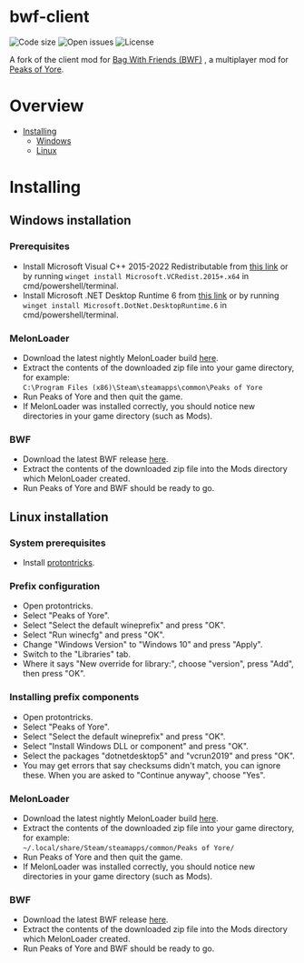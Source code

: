 # bwf-client
![Code size](https://img.shields.io/github/languages/code-size/Kaden5480/bwf-client?color=5c85d6)
![Open issues](https://img.shields.io/github/issues/Kaden5480/bwf-client?color=d65c5c)
![License](https://img.shields.io/github/license/Kaden5480/bwf-client?color=a35cd6)

A fork of the client mod for
[Bag With Friends (BWF)](https://gitlab.com/bag-with-friends/)
, a multiplayer mod for
[Peaks of Yore](https://store.steampowered.com/app/2236070/).

# Overview
- [Installing](#installing)
    - [Windows](#windows-installation)
    - [Linux](#linux-installation)

# Installing
## Windows installation
### Prerequisites
- Install Microsoft Visual C++ 2015-2022 Redistributable from
[this link](https://aka.ms/vs/17/release/vc_redist.x64.exe)
or by running `winget install Microsoft.VCRedist.2015+.x64` in cmd/powershell/terminal.
- Install Microsoft .NET Desktop Runtime 6 from
[this link](https://download.visualstudio.microsoft.com/download/pr/d0849e66-227d-40f7-8f7b-c3f7dfe51f43/37f8a04ab7ff94db7f20d3c598dc4d74/windowsdesktop-runtime-6.0.29-win-x64.exe)
or by running `winget install Microsoft.DotNet.DesktopRuntime.6` in cmd/powershell/terminal.

### MelonLoader
- Download the latest nightly MelonLoader build
[here](https://nightly.link/LavaGang/MelonLoader/workflows/build/alpha-development/MelonLoader.Windows.x64.CI.Release.zip).
- Extract the contents of the downloaded zip file into your game directory, for example:<br>
  `C:\Program Files (x86)\Steam\steamapps\common\Peaks of Yore`
- Run Peaks of Yore and then quit the game.
- If MelonLoader was installed correctly, you should notice new directories
  in your game directory (such as Mods).

### BWF
- Download the latest BWF release [here](https://github.com/Kaden5480/bwf-client/releases).
- Extract the contents of the downloaded zip file into the Mods directory which MelonLoader created.
- Run Peaks of Yore and BWF should be ready to go.

## Linux installation
### System prerequisites
- Install [protontricks](https://pkgs.org/download/protontricks).

### Prefix configuration
- Open protontricks.
- Select "Peaks of Yore".
- Select "Select the default wineprefix" and press "OK".
- Select "Run winecfg" and press "OK".
- Change "Windows Version" to "Windows 10" and press "Apply".
- Switch to the "Libraries" tab.
- Where it says "New override for library:", choose "version", press "Add", then press "OK".

### Installing prefix components
- Open protontricks.
- Select "Peaks of Yore".
- Select "Select the default wineprefix" and press "OK".
- Select "Install Windows DLL or component" and press "OK".
- Select the packages "dotnetdesktop5" and "vcrun2019" and press "OK".
- You may get errors that say checksums didn't match, you can ignore these. When
  you are asked to "Continue anyway", choose "Yes".

### MelonLoader
- Download the latest nightly MelonLoader build
[here](https://nightly.link/LavaGang/MelonLoader/workflows/build/alpha-development/MelonLoader.Windows.x64.CI.Release.zip).
- Extract the contents of the downloaded zip file into your game directory, for example:<br>
  `~/.local/share/Steam/steamapps/common/Peaks of Yore/`
- Run Peaks of Yore and then quit the game.
- If MelonLoader was installed correctly, you should notice new directories
  in your game directory (such as Mods).

### BWF
- Download the latest BWF release
[here](https://github.com/Kaden5480/bwf-client/releases).
- Extract the contents of the downloaded zip file into the Mods directory which MelonLoader created.
- Run Peaks of Yore and BWF should be ready to go.
